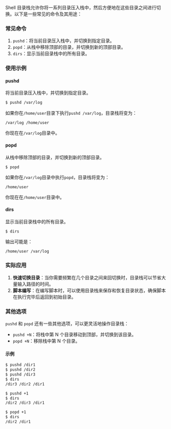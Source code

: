 Shell 目录栈允许你将一系列目录压入栈中，然后方便地在这些目录之间进行切换。以下是一些常见的命令及其用途：

### 常见命令

1. `pushd`：将当前目录压入栈中，并切换到指定目录。
2. `popd`：从栈中移除顶部的目录，并切换到新的顶部目录。
3. `dirs`：显示当前目录栈中的所有目录。

### 使用示例

#### pushd

将当前目录压入栈中，并切换到指定目录。

```sh
$ pushd /var/log
```

如果你在`/home/user`目录下执行`pushd /var/log`，目录栈将变为：

```
/var/log /home/user
```

你现在在`/var/log`目录中。

#### popd

从栈中移除顶部的目录，并切换到新的顶部目录。

```sh
$ popd
```

如果你在`/var/log`目录中执行`popd`，目录栈将变为：

```
/home/user
```

你现在在`/home/user`目录中。

#### dirs

显示当前目录栈中的所有目录。

```sh
$ dirs
```

输出可能是：

```
/home/user /var/log
```

### 实际应用

1. **快速切换目录**：当你需要频繁在几个目录之间来回切换时，目录栈可以节省大量输入路径的时间。
2. **脚本编写**：在编写脚本时，可以使用目录栈来保存和恢复目录状态，确保脚本在执行完毕后返回到初始目录。

### 其他选项

`pushd` 和 `popd` 还有一些其他选项，可以更灵活地操作目录栈：

- `pushd +N`：将栈中第 N 个目录移动到顶部，并切换到该目录。
- `popd +N`：移除栈中第 N 个目录。

#### 示例

```sh
$ pushd /dir1
$ pushd /dir2
$ pushd /dir3
$ dirs
/dir3 /dir2 /dir1

$ pushd +1
$ dirs
/dir2 /dir3 /dir1

$ popd +1
$ dirs
/dir2 /dir1
```
